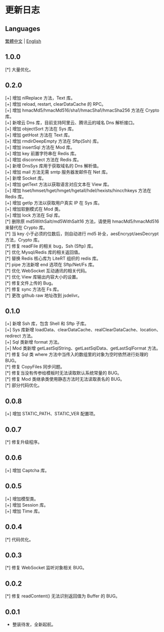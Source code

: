 # 更新日志

## Languages

[繁體中文](./CHANGELOG.tc.md) | [English](./CHANGELOG.md)

## 1.0.0

[\*] 大量优化。

## 0.2.0

[+] 增加 nlReplace 方法，Text 库。  
[+] 增加 reload, restart, clearDataCache 的 RPC。  
[+] 增加 hmacMd5/hmacMd516/sha1/hmacSha1/hmacSha256 方法在 Crypto 库。  
[+] 新增云 Dns 库，目前支持阿里云、腾讯云的域名 Dns 解析接口。  
[+] 增加 objectSort 方法在 Sys 库。  
[+] 增加 getHost 方法在 Text 库。  
[+] 增加 rmdirDeepEmpty 方法在 Sftp(Ssh) 库。  
[+] 增加 insertSql 方法在 Mod 库。  
[+] 增加 key 前置字符串在 Redis 库。  
[+] 增加 disconnect 方法在 Redis 库。  
[+] 新增 DnsSys 库用于获取域名的 Dns 解析值。  
[+] 增加 mail 方法无需 smtp 服务器发邮件在 Net 库。  
[+] 新增 Socket 库。  
[+] 增加 getText 方法以获取语言对应文本在 View 库。  
[+] 增加 hset/hmset/hget/hmget/hgetall/hdel/hexists/hincr/hkeys 方法在 Redis 库。  
[+] 增加 getIp 方法以获取用户真实 IP 在 Sys 库。  
[+] 增加软删模式在 Mod 类。  
[+] 增加 lock 方法在 Sql 库。  
[\*] 删除原 md5WithSalt/md5WithSalt16 方法，请使用 hmacMd5/hmacMd516 来替代在 Crypto 库。  
[\*] 当 key 小于必须的位数后，则自动进行 md5 补全，aesEncrypt/aesDecrypt 方法，Crypto 库。  
[\*] 修复 readFile 的相关 bug，Ssh (Sftp) 库。  
[\*] 优化 Mysql/Redis 库的相关返回值。  
[\*] 替换 Redis 核心库为 LiteRT 组织的 redis 库。  
[\*] pipe 方法新增 end 选项在 Sftp/Net/Fs 库。  
[\*] 优化 WebSocket 互动通讯的相关代码。  
[\*] 优化 View 库输出内容大小的设置。  
[\*] 修复文件上传的 Bug。  
[\*] 修复 sync 方法在 Fs 库。  
[\*] 更改 github raw 地址改到 jsdelivr。

## 0.1.0

[+] 新增 Ssh 库，包含 Shell 和 Sftp 子库。  
[+] Sys 库新增 loadData、clearDataCache、realClearDataCache、location、redirect 方法。  
[+] Sql 类新增 format 方法。  
[+] Mod 类新增 getLastSqlString、getLastSqlData、getLastSqlFormat 方法。  
[\*] 修复 Sql 类 where 方法中当传入的数组里的对象为空时依然进行处理的 BUG。  
[\*] 修复 CopyFiles 同步问题。  
[\*] 修复当没有传参给模板时无法读取默认系统常量的 BUG。  
[\*] 修复 Mod 类继承类使用静态方法时无法读取表名的 BUG。  
[\*] 部分代码优化。

## 0.0.8

[+] 增加 STATIC_PATH、STATIC_VER 配置项。

## 0.0.7

[\*] 修复升级程序。

## 0.0.6

[+] 增加 Captcha 库。

## 0.0.5

[+] 增加模型类。  
[+] 增加 Session 库。  
[+] 增加 Time 库。

## 0.0.4

[\*] 代码优化。

## 0.0.3

[\*] 修复 WebSocket 监听对象相关 BUG。

## 0.0.2

[\*] 修复 readContent() 无法识别返回值为 Buffer 的 BUG。

## 0.0.1

- 整装待发，全新起航。